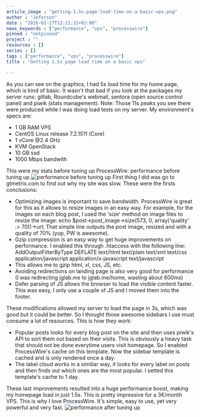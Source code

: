 ```yaml
---
article_image : "getting-1.5s-page-load-time-on-a-basic-vps.png"
author : "Jeferson"
date : "2016-02-27T12:21:32+02:00"
news_keywords : ["performance", "vps", "processwire"]
pinned : "notpinned"
project : ""
resources : []
series : []
tags : ["performance", "vps", "processwire"]
title : "Getting 1.5s page load time on a basic vps"

---
```

As you can see on the graphics, I had 5s load time for my home page, which is kind of basic. It wasn't that bad if you look at the packages my server runs: gitlab, Roundcube's webmail, sentora (open source control panel) and piwik (stats management).
Note: Those 11s peaks you see there were produced while I was doing load tests on my server.
My environment's specs are:

* 1 GB RAM VPS
* CentOS Linux release 7.2.1511 (Core)
* 1 vCore @2.4 GHz
* KVM OpenStack
* 10 GB ssd
* 1000 Mbps bandwith


This were my stats before tuning up ProcessWire:
performance before tuning up
![performance before tuning up](/articles/img/getting-1.5s-page-load-time-on-a-basic-vps-1.png)
First thing I did was go to gtmetrix.com to find out why my site was slow. These were the firsts conclusions:

* Optimizing images is important to save bandwidth. ProcessWire is great for this as it allows to resize images in an easy way. For example, for the images on each blog post, I used the 'size' method on image files to resize the image: echo $post->post_image->size(573, 0, array('quality' :> 70))->url; That simple line outputs the post image, resized and with a quality of 70% (yup, PW is awesome).
* Gzip compression is an easy way to get huge improvements on performance. I enabled this through .htaccess with the following line:
AddOutputFilterByType DEFLATE text/html text/plain text/xml text/css application/javascript application/x-javascript text/javascript
* This allows me to gzip html, xl, css, JS, etc.
* Avoiding redirections on landing page is also very good for performance (I was redirecting jglab.me to jglab.me/home, wasting about 600ms)
* Defer parsing of JS allows the browser to load the visible content faster. This was easy, I only use a couple of JS and I moved them into the footer.

These modifications allowed my server to load the page in 3s, which was good but it could be better. So I thought those awesome sidebars I use must consume a lot of resources. This is how they work:

* Popular posts looks for every blog post on the site and then uses piwik's API to sort them out based on their visits. This is obviously a heavy task that should not be done everytime users visit homepage. So I enabled ProcessWire's cache on this template. Now the sidebar template is cached and is only rendered once a day.
* The label cloud works in a similiar way, it looks for every label on posts and then finds out which ones are the most popular. I setted this template's cache to 1 day.

These last improvements resulted into a huge performance boost, making my homepage load in just 1.5s. This is pretty impressive for a 3€/month VPS. This is why I love ProcessWire. It's simple, easy to use, yet very powerful and very fast.
![performance after tuning up](/articles/img/getting-1.5s-page-load-time-on-a-basic-vps-2.png)
